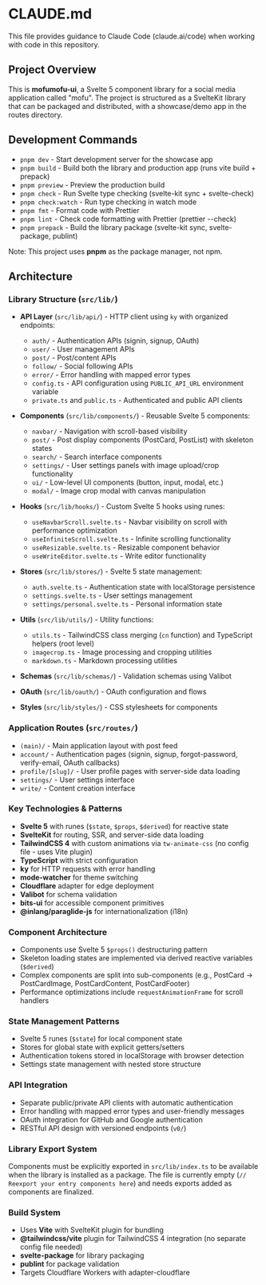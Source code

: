 # CLAUDE.md

This file provides guidance to Claude Code (claude.ai/code) when working with code in this repository.

## Project Overview

This is **mofumofu-ui**, a Svelte 5 component library for a social media application called "mofu". The project is structured as a SvelteKit library that can be packaged and distributed, with a showcase/demo app in the routes directory.

## Development Commands

- `pnpm dev` - Start development server for the showcase app
- `pnpm build` - Build both the library and production app (runs vite build + prepack)
- `pnpm preview` - Preview the production build
- `pnpm check` - Run Svelte type checking (svelte-kit sync + svelte-check)
- `pnpm check:watch` - Run type checking in watch mode
- `pnpm fmt` - Format code with Prettier
- `pnpm lint` - Check code formatting with Prettier (prettier --check)
- `pnpm prepack` - Build the library package (svelte-kit sync, svelte-package, publint)

Note: This project uses **pnpm** as the package manager, not npm.

## Architecture

### Library Structure (`src/lib/`)

- **API Layer** (`src/lib/api/`) - HTTP client using `ky` with organized endpoints:
  - `auth/` - Authentication APIs (signin, signup, OAuth)
  - `user/` - User management APIs
  - `post/` - Post/content APIs
  - `follow/` - Social following APIs
  - `error/` - Error handling with mapped error types
  - `config.ts` - API configuration using `PUBLIC_API_URL` environment variable
  - `private.ts` and `public.ts` - Authenticated and public API clients

- **Components** (`src/lib/components/`) - Reusable Svelte 5 components:
  - `navbar/` - Navigation with scroll-based visibility
  - `post/` - Post display components (PostCard, PostList) with skeleton states
  - `search/` - Search interface components
  - `settings/` - User settings panels with image upload/crop functionality
  - `ui/` - Low-level UI components (button, input, modal, etc.)
  - `modal/` - Image crop modal with canvas manipulation

- **Hooks** (`src/lib/hooks/`) - Custom Svelte 5 hooks using runes:
  - `useNavbarScroll.svelte.ts` - Navbar visibility on scroll with performance optimization
  - `useInfiniteScroll.svelte.ts` - Infinite scrolling functionality
  - `useResizable.svelte.ts` - Resizable component behavior
  - `useWriteEditor.svelte.ts` - Write editor functionality

- **Stores** (`src/lib/stores/`) - Svelte 5 state management:
  - `auth.svelte.ts` - Authentication state with localStorage persistence
  - `settings.svelte.ts` - User settings management
  - `settings/personal.svelte.ts` - Personal information state

- **Utils** (`src/lib/utils/`) - Utility functions:
  - `utils.ts` - TailwindCSS class merging (`cn` function) and TypeScript helpers (root level)
  - `imagecrop.ts` - Image processing and cropping utilities
  - `markdown.ts` - Markdown processing utilities

- **Schemas** (`src/lib/schemas/`) - Validation schemas using Valibot
- **OAuth** (`src/lib/oauth/`) - OAuth configuration and flows
- **Styles** (`src/lib/styles/`) - CSS stylesheets for components

### Application Routes (`src/routes/`)

- `(main)/` - Main application layout with post feed
- `account/` - Authentication pages (signin, signup, forgot-password, verify-email, OAuth callbacks)
- `profile/[slug]/` - User profile pages with server-side data loading
- `settings/` - User settings interface
- `write/` - Content creation interface

### Key Technologies & Patterns

- **Svelte 5** with runes (`$state`, `$props`, `$derived`) for reactive state
- **SvelteKit** for routing, SSR, and server-side data loading
- **TailwindCSS 4** with custom animations via `tw-animate-css` (no config file - uses Vite plugin)
- **TypeScript** with strict configuration
- **ky** for HTTP requests with error handling
- **mode-watcher** for theme switching
- **Cloudflare** adapter for edge deployment
- **Valibot** for schema validation
- **bits-ui** for accessible component primitives
- **@inlang/paraglide-js** for internationalization (i18n)

### Component Architecture

- Components use Svelte 5 `$props()` destructuring pattern
- Skeleton loading states are implemented via derived reactive variables (`$derived`)
- Complex components are split into sub-components (e.g., PostCard → PostCardImage, PostCardContent, PostCardFooter)
- Performance optimizations include `requestAnimationFrame` for scroll handlers

### State Management Patterns

- Svelte 5 runes (`$state`) for local component state
- Stores for global state with explicit getters/setters
- Authentication tokens stored in localStorage with browser detection
- Settings state management with nested store structure

### API Integration

- Separate public/private API clients with automatic authentication
- Error handling with mapped error types and user-friendly messages
- OAuth integration for GitHub and Google authentication
- RESTful API design with versioned endpoints (`v0/`)

### Library Export System

Components must be explicitly exported in `src/lib/index.ts` to be available when the library is installed as a package. The file is currently empty (`// Reexport your entry components here`) and needs exports added as components are finalized.

### Build System

- Uses **Vite** with SvelteKit plugin for bundling
- **@tailwindcss/vite** plugin for TailwindCSS 4 integration (no separate config file needed)
- **svelte-package** for library packaging
- **publint** for package validation
- Targets Cloudflare Workers with adapter-cloudflare
